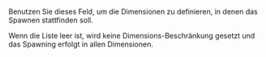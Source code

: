Benutzen Sie dieses Feld, um die Dimensionen zu definieren, in denen das Spawnen stattfinden soll.

Wenn die Liste leer ist, wird keine Dimensions-Beschränkung gesetzt und das Spawning erfolgt in allen Dimensionen.